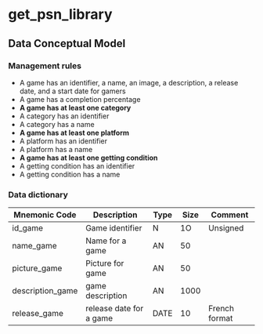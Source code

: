 # get_psn_library

## Data Conceptual Model
### Management rules 
* A game has an identifier, a name, an image, a description, a release date, and a start date for gamers
* A game has a completion percentage
* **A game has at least one category**
* A category has an identifier
* A category has a name
* **A game has at least one platform**
* A platform has an identifier
* A platform has a name
* **A game has at least one getting condition**
* A getting condition has an identifier
* A getting condition has a name

### Data dictionary
| **Mnemonic Code** | **Description** | **Type** | **Size** | **Comment** |
|-------------------|-----------------|----------|----------|-------------|
| id_game            | Game identifier | N        | 1O       | Unsigned    |
| name_game          | Name for a game | AN       | 50       |             |
| picture_game       | Picture for game| AN       | 50       |             |
| description_game   | game description| AN       | 1000     |             |
| release_game       | release date for a game| DATE | 10    | French format|








